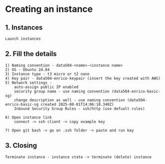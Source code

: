 # Creating an instance

## 1. Instances
    Launch instances

## 2. Fill the details
    1) Naming convention - data504-<name>-<instance name>
    2) OS - Ubuntu 24.04
    3) Instance type - t3 micro or t2 nano
    4) Key pair - data504-enrico-keypair (insert the key created with AWS)
    5) Network settings -
        auto-assign public IP enabled
        security group name - use naming convention (data504-enrico-basic-sg)
        change description as well - use naming convention (data504-enrico-basic-sg created 2025-08-01T14:06:10.340Z)
        Inbound Security Group Rules - ssh/http (use defualt rules)

    6) Open instance link
        connect -> ssh client -> copy example key

    7) Open git bash -> go on .ssh folder -> paste and run key

## 3. Closing
    Terminate instance - instance state -> terminate (delete) instance




